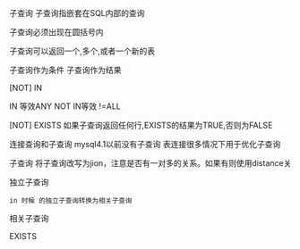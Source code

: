 


子查询
子查询指嵌套在SQL内部的查询

子查询必须出现在圆括号内

子查询可以返回一个,多个,或者一个新的表

子查询作为条件 
子查询作为结果


[NOT] IN

IN 等效ANY 
NOT IN等效 !=ALL

[NOT] EXISTS 
如果子查询返回任何行,EXISTS的结果为TRUE,否则为FALSE

连接查询和子查询 
mysql4.1以前没有子查询 
表连接很多情况下用于优化子查询

子查询
将子查询改写为jion，注意是否有一对多的关系。如果有则使用distance关


独立子查询

    in 时候 的独立子查询转换为相关子查询

相关子查询

EXISTS 

